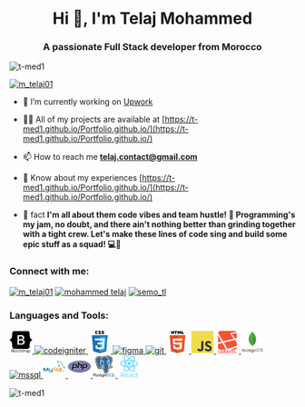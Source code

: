 <h1 align="center">Hi 👋, I'm Telaj Mohammed</h1>
<h3 align="center">A passionate Full Stack developer from Morocco</h3>

<p align="left"> <img src="https://komarev.com/ghpvc/?username=t-med1&label=Profile%20views&color=0e75b6&style=flat" alt="t-med1" /> </p>

<p align="left"> <a href="https://twitter.com/m_telaj01" target="blank"><img src="https://img.shields.io/twitter/follow/m_telaj01?logo=twitter&style=for-the-badge" alt="m_telaj01" /></a> </p>

- 🔭 I’m currently working on [Upwork](https://www.upwork.com/freelancers/~010fcc57ad5aa4ad2a)

- 👨‍💻 All of my projects are available at [https://t-med1.github.io/Portfolio.github.io/](https://t-med1.github.io/Portfolio.github.io/)

- 📫 How to reach me **telaj.contact@gmail.com**

- 📄 Know about my experiences [https://t-med1.github.io/Portfolio.github.io/](https://t-med1.github.io/Portfolio.github.io/)

- 🤝 fact **I'm all about them code vibes and team hustle! 🚀 Programming's my jam, no doubt, and there ain't nothing better than grinding together with a tight crew. Let's make these lines of code sing and build some epic stuff as a squad! 💻👊**

<h3 align="left">Connect with me:</h3>
<p align="left">
<a href="https://twitter.com/m_telaj01" target="blank"><img align="center" src="https://raw.githubusercontent.com/rahuldkjain/github-profile-readme-generator/master/src/images/icons/Social/twitter.svg" alt="m_telaj01" height="30" width="40" /></a>
<a href="https://linkedin.com/in/mohammed telaj" target="blank"><img align="center" src="https://raw.githubusercontent.com/rahuldkjain/github-profile-readme-generator/master/src/images/icons/Social/linked-in-alt.svg" alt="mohammed telaj" height="30" width="40" /></a>
<a href="https://instagram.com/semo_tl" target="blank"><img align="center" src="https://raw.githubusercontent.com/rahuldkjain/github-profile-readme-generator/master/src/images/icons/Social/instagram.svg" alt="semo_tl" height="30" width="40" /></a>
</p>

<h3 align="left">Languages and Tools:</h3>
<p align="left"> <a href="https://getbootstrap.com" target="_blank" rel="noreferrer"> <img src="https://raw.githubusercontent.com/devicons/devicon/master/icons/bootstrap/bootstrap-plain-wordmark.svg" alt="bootstrap" width="40" height="40"/> </a> <a href="https://codeigniter.com" target="_blank" rel="noreferrer"> <img src="https://cdn.worldvectorlogo.com/logos/codeigniter.svg" alt="codeigniter" width="40" height="40"/> </a> <a href="https://www.w3schools.com/css/" target="_blank" rel="noreferrer"> <img src="https://raw.githubusercontent.com/devicons/devicon/master/icons/css3/css3-original-wordmark.svg" alt="css3" width="40" height="40"/> </a> <a href="https://www.figma.com/" target="_blank" rel="noreferrer"> <img src="https://www.vectorlogo.zone/logos/figma/figma-icon.svg" alt="figma" width="40" height="40"/> </a> <a href="https://git-scm.com/" target="_blank" rel="noreferrer"> <img src="https://www.vectorlogo.zone/logos/git-scm/git-scm-icon.svg" alt="git" width="40" height="40"/> </a> <a href="https://www.w3.org/html/" target="_blank" rel="noreferrer"> <img src="https://raw.githubusercontent.com/devicons/devicon/master/icons/html5/html5-original-wordmark.svg" alt="html5" width="40" height="40"/> </a> <a href="https://developer.mozilla.org/en-US/docs/Web/JavaScript" target="_blank" rel="noreferrer"> <img src="https://raw.githubusercontent.com/devicons/devicon/master/icons/javascript/javascript-original.svg" alt="javascript" width="40" height="40"/> </a> <a href="https://laravel.com/" target="_blank" rel="noreferrer"> <img src="https://raw.githubusercontent.com/devicons/devicon/master/icons/laravel/laravel-plain-wordmark.svg" alt="laravel" width="40" height="40"/> </a> <a href="https://www.mongodb.com/" target="_blank" rel="noreferrer"> <img src="https://raw.githubusercontent.com/devicons/devicon/master/icons/mongodb/mongodb-original-wordmark.svg" alt="mongodb" width="40" height="40"/> </a> <a href="https://www.microsoft.com/en-us/sql-server" target="_blank" rel="noreferrer"> <img src="https://www.svgrepo.com/show/303229/microsoft-sql-server-logo.svg" alt="mssql" width="40" height="40"/> </a> <a href="https://www.mysql.com/" target="_blank" rel="noreferrer"> <img src="https://raw.githubusercontent.com/devicons/devicon/master/icons/mysql/mysql-original-wordmark.svg" alt="mysql" width="40" height="40"/> </a> <a href="https://www.php.net" target="_blank" rel="noreferrer"> <img src="https://raw.githubusercontent.com/devicons/devicon/master/icons/php/php-original.svg" alt="php" width="40" height="40"/> </a> <a href="https://www.postgresql.org" target="_blank" rel="noreferrer"> <img src="https://raw.githubusercontent.com/devicons/devicon/master/icons/postgresql/postgresql-original-wordmark.svg" alt="postgresql" width="40" height="40"/> </a> <a href="https://reactjs.org/" target="_blank" rel="noreferrer"> <img src="https://raw.githubusercontent.com/devicons/devicon/master/icons/react/react-original-wordmark.svg" alt="react" width="40" height="40"/> </a> </p>

<p><img align="center" src="https://github-readme-stats.vercel.app/api/top-langs?username=t-med1&show_icons=true&locale=en&layout=compact" alt="t-med1" /></p>
